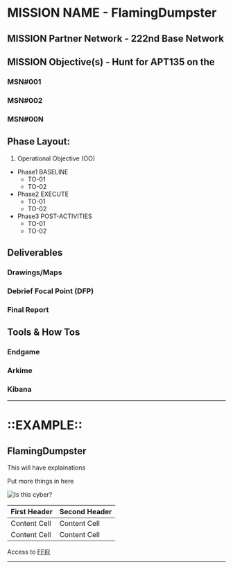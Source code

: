 # MISSION NAME - FlamingDumpster

## MISSION Partner Network - 222nd Base Network

## MISSION Objective(s) - Hunt for APT135 on the 
### MSN#001
### MSN#002
### MSN#00N

## Phase Layout:

1.  Operational Objective (OO)
  - Phase1 BASELINE
    -  TO-01
    -  TO-02
  - Phase2 EXECUTE
    -  TO-01
    -  TO-02
  - Phase3 POST-ACTIVITIES
    -  TO-01
    -  TO-02
    
    
## Deliverables
### Drawings/Maps
### Debrief Focal Point (DFP)
### Final Report

## Tools & How Tos
### Endgame
### Arkime
### Kibana

-------------------------------------------------------------------------------------------------------------------------------------
# ::EXAMPLE::

## FlamingDumpster

This will have explainations

Put more things in here

![Is this cyber?](https://i.redd.it/n5srya0sixv61.jpg)

| First Header  | Second Header |
| ------------- | ------------- |
| Content Cell  | Content Cell  |
| Content Cell  | Content Cell  |

Access to [FFIR](https://github.com/zemaz/FlamingDumpster/wiki/How-to-Create-an-FFIR) 

-------------------------------------------------------------------------------------------------------------------------------------
